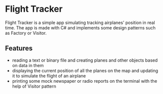# Flight Tracker
Flight Tracker is a simple app simulating tracking airplanes' position in real time. The app is made with C# and implements some design patterns such as Factory or Visitor.
## Features
- reading a text or binary file and creating planes and other objects based on data in them
- displaying the current position of all the planes on the map and updating it to simulate the flight of an airplane
- printing some mock newspaper or radio reports on the terminal with the help of Visitor pattern
